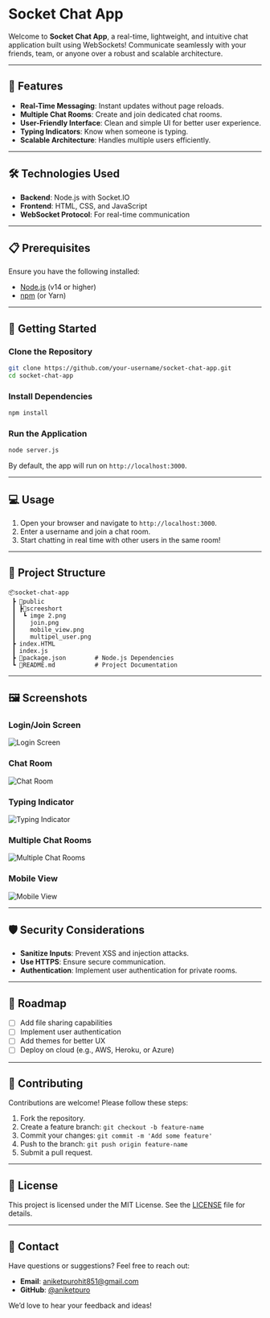 # Socket Chat App

Welcome to **Socket Chat App**, a real-time, lightweight, and intuitive chat application built using WebSockets! Communicate seamlessly with your friends, team, or anyone over a robust and scalable architecture.

---

## 🚀 Features

- **Real-Time Messaging**: Instant updates without page reloads.
- **Multiple Chat Rooms**: Create and join dedicated chat rooms.
- **User-Friendly Interface**: Clean and simple UI for better user experience.
- **Typing Indicators**: Know when someone is typing.
- **Scalable Architecture**: Handles multiple users efficiently.

---

## 🛠️ Technologies Used

- **Backend**: Node.js with Socket.IO
- **Frontend**: HTML, CSS, and JavaScript
- **WebSocket Protocol**: For real-time communication

---

## 📋 Prerequisites

Ensure you have the following installed:

- [Node.js](https://nodejs.org/) (v14 or higher)
- [npm](https://www.npmjs.com/) (or Yarn)


---

## 🚀 Getting Started

### Clone the Repository
```bash
git clone https://github.com/your-username/socket-chat-app.git
cd socket-chat-app
```

### Install Dependencies
```bash
npm install
```

### Run the Application
```bash
node server.js
```

By default, the app will run on `http://localhost:3000`.

---

## 💻 Usage

1. Open your browser and navigate to `http://localhost:3000`.
2. Enter a username and join a chat room.
3. Start chatting in real time with other users in the same room!

---

## 📂 Project Structure

```
📦socket-chat-app
 ┣ 📂public
 ┃ ┣📂screeshort
 ┃  ┗ imge 2.png
 ┃    join.png
 ┃    mobile_view.png
 ┃    multipel_user.png
 ┣ index.HTML
 ┃ index.js
 ┣ 📜package.json        # Node.js Dependencies
 ┗ 📜README.md           # Project Documentation
```

---

## 🖼️ Screenshots

### Login/Join Screen
![Login Screen](./)

### Chat Room
![Chat Room](./public/screenshot/image.png)

### Typing Indicator
![Typing Indicator](./screenshots/typing-indicator.png)

### Multiple Chat Rooms
![Multiple Chat Rooms](https://imgur.com/a/8NYHwMd)

### Mobile View
![Mobile View](https://imgur.com/a/gWmE5W8)

---

## 🛡️ Security Considerations

- **Sanitize Inputs**: Prevent XSS and injection attacks.
- **Use HTTPS**: Ensure secure communication.
- **Authentication**: Implement user authentication for private rooms.

---

## 🚧 Roadmap

- [ ] Add file sharing capabilities
- [ ] Implement user authentication
- [ ] Add themes for better UX
- [ ] Deploy on cloud (e.g., AWS, Heroku, or Azure)

---

## 🙌 Contributing

Contributions are welcome! Please follow these steps:

1. Fork the repository.
2. Create a feature branch: `git checkout -b feature-name`
3. Commit your changes: `git commit -m 'Add some feature'`
4. Push to the branch: `git push origin feature-name`
5. Submit a pull request.

---

## 📄 License

This project is licensed under the MIT License. See the [LICENSE](LICENSE) file for details.

---

## 💬 Contact

Have questions or suggestions? Feel free to reach out:

- **Email**: [aniketpurohit851@gmail.com](mailto:aniketpurohit851@gmail.com)
- **GitHub**: [@aniketpuro](https://github.com/aniketpuro)

We’d love to hear your feedback and ideas!
